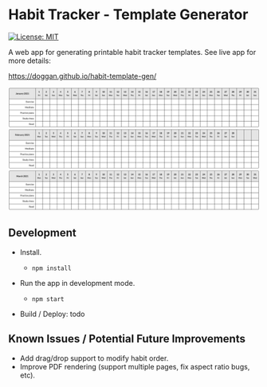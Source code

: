 # Habit Tracker - Template Generator

[![License: MIT](https://img.shields.io/badge/License-MIT-yellow.svg)](https://opensource.org/licenses/MIT)

A web app for generating printable habit tracker templates. See live app for more details:

https://doggan.github.io/habit-template-gen/

![Output](output.png)

## Development

- Install.

  - `npm install`

- Run the app in development mode.

  - `npm start`

- Build / Deploy: todo

## Known Issues / Potential Future Improvements

- Add drag/drop support to modify habit order.
- Improve PDF rendering (support multiple pages, fix aspect ratio bugs, etc).
